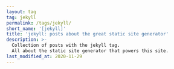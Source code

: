 ```yaml
---
layout: tag
tag: jekyll
permalink: /tags/jekyll/
short_name: '[jekyll]'
title: 'jekyll: posts about the great static site generator'
description: >-
  Collection of posts with the jekyll tag.
  All about the static site generator that powers this site.
last_modified_at: 2020-11-29
---
```

